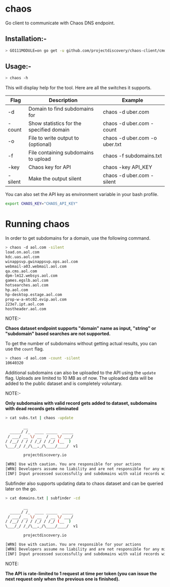 # chaos

Go client to communicate with Chaos DNS endpoint. 

## Installation:- 

```bash
> GO111MODULE=on go get -u github.com/projectdiscovery/chaos-client/cmd/chaos
```

## Usage:- 

```bash
> chaos -h
```

This will display help for the tool. Here are all the switches it supports.

| Flag    | Description                              | Example                   |
|---------|------------------------------------------|---------------------------|
| -d      | Domain to find subdomains for            | chaos -d uber.com         |
| -count  | Show statistics for the specified domain | chaos -d uber.com -count  |
| -o  | File to write output to (optional)           | chaos -d uber.com -o uber.txt  |
| -f      | File containing subdomains to upload     | chaos -f subdomains.txt   |
| -key    | Chaos key for API                        | chaos -key API_KEY        |
| -silent | Make the output silent                   | chaos -d uber.com -silent |

You can also set the API key as environment variable in your bash profile. 

```bash
export CHAOS_KEY="CHAOS_API_KEY"
```

# Running chaos

In order to get subdomains for a domain, use the following command.

```bash
> chaos -d aol.com -silent 
load.on.aol.com
kdc.uas.aol.com
winappsvp.gwinappsvp.ops.aol.com
webmail-a03.webmail.aol.com
qa.cms.aol.com
dpm-lm12.websys.aol.com
games.egslb.aol.com
hotsearches.aol.com
hp.aol.com
hp-desktop.estage.aol.com
prop-w-a-mtc02.evip.aol.com
223e7.ipt.aol.com
hostheader.aol.com
```

NOTE:- 

**Chaos dataset endpoint supports "domain" name as input, "string" or "subdomain" based searches are not supported.**   

To get the number of subdomains without getting actual results, you can use the `count` flag.

```bash
> chaos -d aol.com -count -silent 
10640320
```

Additional subdomains can also be uploaded to the API using the `update` flag. Uploads are limited to 10 MB as of now. The uploaded data will be added to the public dataset and is completely voluntary. 

NOTE:- 

**Only subdomains with valid record gets added to dataset, subdomains with dead records gets eliminated**   


```bash
> cat subs.txt | chaos -update

        __                    
  _____/ /_  ____ _____  _____
 / ___/ __ \/ __  / __ \/ ___/
/ /__/ / / / /_/ / /_/ (__  ) 
\___/_/ /_/\__,_/\____/____/  v1

		projectdiscovery.io

[WRN] Use with caution. You are responsible for your actions
[WRN] Developers assume no liability and are not responsible for any misuse or damage.
[INF] Input processed successfully and subdomains with valid records will be updated to chaos dataset.
```
Subfinder also supports updating data to chaos dataset and can be queried later on the go. 

```bash
> cat domains.txt | subfinder -cd

        __                    
  _____/ /_  ____ _____  _____
 / ___/ __ \/ __  / __ \/ ___/
/ /__/ / / / /_/ / /_/ (__  ) 
\___/_/ /_/\__,_/\____/____/  v1

		projectdiscovery.io

[WRN] Use with caution. You are responsible for your actions
[WRN] Developers assume no liability and are not responsible for any misuse or damage.
[INF] Input processed successfully and subdomains with valid records will be updated to chaos dataset.
```

NOTE: 

**The API is rate-limited to 1 request at time per token (you can issue the next request only when the previous one is finished).**
